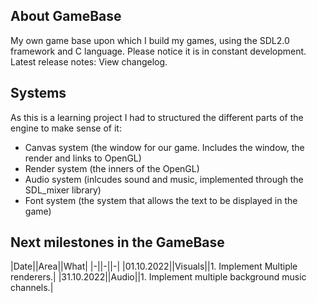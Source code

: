 ## About GameBase
My own game base upon which I build my games, using the SDL2.0 framework and C language.
Please notice it is in constant development. Latest release notes: View changelog.

## Systems
As this is a learning project I had to structured the different parts of the engine to make sense of it:

- Canvas system (the window for our game. Includes the window, the render and links to OpenGL)
- Render system (the inners of the OpenGL)
- Audio system (inlcudes sound and music, implemented through the SDL_mixer library)
- Font system (the system that allows the text to be displayed in the game)

## Next milestones in the GameBase
|Date||Area||What|
|-||-||-|
|01.10.2022||Visuals||1. Implement Multiple renderers.|
|31.10.2022||Audio||1. Implement multiple background music channels.|
